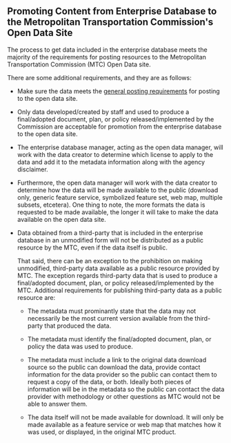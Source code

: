 ## Promoting Content from Enterprise Database to the Metropolitan Transportation Commission's Open Data Site
The process to get data included in the enterprise database meets the majority of the requirements for posting resources to the Metropolitan Transportation Commission (MTC) Open Data site.

There are some additional requirements, and they are as follows:
 - Make sure the data meets the [general posting requirements](openDataSite.md) for posting to the open data site.
 
 - Only data developed/created by staff and used to produce a final/adopted document, plan, or policy released/implemented by the Commission are acceptable for promotion from the enterprise database to the open data site.
 
 - The enterprise database manager, acting as the open data manager, will work with the data creator to determine which license to apply to the data and add it to the metadata information along with the agency disclaimer. 

 - Furthermore, the open data manager will work with the data creator to determine how the data will be made available to the public (download only, generic feature service, symbolized feature set, web map, multiple subsets, etcetera). One thing to note, the more formats the data is requested to be made available, the longer it will take to make the data available on the open data site.

 - Data obtained from a third-party that is included in the enterprise database in an unmodified form will not be distributed as a public resource by the MTC, even if the data itself is public.

   That said, there can be an exception to the prohibition on making unmodified, third-party data available as a public resource provided by MTC. The exception regards third-party data that is used to produce a final/adopted document, plan, or policy released/implemented by the MTC. Additional requirements for publishing third-party data as a public resource are:
    - The metadata must prominantly state that the data may not necessarily be the most current version available from the third-party that produced the data.
  
    - The metadata must identify the final/adopted document, plan, or policy the data was used to produce.
  
    - The metadata must include a link to the original data download source so the public can download the data, provide contact information for the data provider so the public can contact them to request a copy of the data, or both. Ideally both pieces of information will be in the metadata so the public can contact the data provider with methodology or other questions as MTC would not be able to answer them.
  
    - The data itself will not be made available for download. It will only be made available as a feature service or web map that matches how it was used, or displayed, in the original MTC product.
